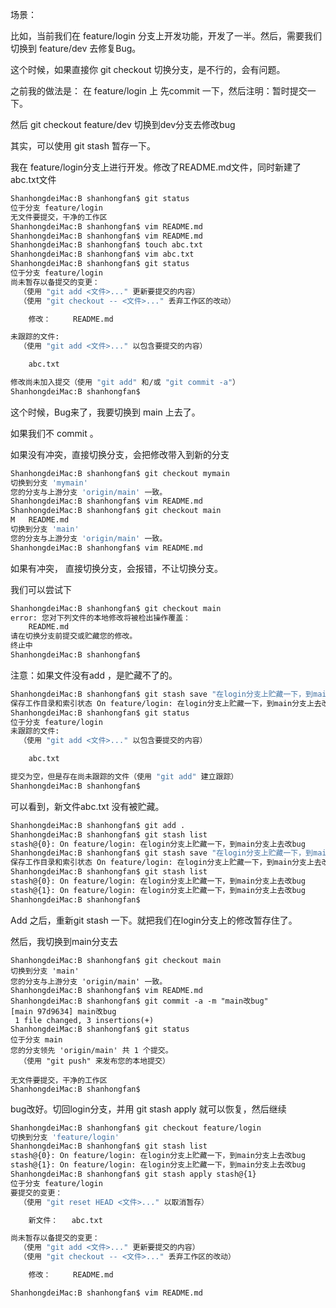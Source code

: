 场景：

比如，当前我们在 feature/login 分支上开发功能，开发了一半。然后，需要我们切换到 feature/dev 去修复Bug。

这个时候，如果直接你 git checkout 切换分支，是不行的，会有问题。

之前我的做法是： 在  feature/login 上 先commit 一下，然后注明：暂时提交一下。

然后 git checkout feature/dev 切换到dev分支去修改bug



其实，可以使用  git stash 暂存一下。



我在 feature/login分支上进行开发。修改了README.md文件，同时新建了 abc.txt文件

```bash
ShanhongdeiMac:B shanhongfan$ git status
位于分支 feature/login
无文件要提交，干净的工作区
ShanhongdeiMac:B shanhongfan$ vim README.md 
ShanhongdeiMac:B shanhongfan$ vim README.md 
ShanhongdeiMac:B shanhongfan$ touch abc.txt
ShanhongdeiMac:B shanhongfan$ vim abc.txt 
ShanhongdeiMac:B shanhongfan$ git status
位于分支 feature/login
尚未暂存以备提交的变更：
  （使用 "git add <文件>..." 更新要提交的内容）
  （使用 "git checkout -- <文件>..." 丢弃工作区的改动）

	修改：     README.md

未跟踪的文件:
  （使用 "git add <文件>..." 以包含要提交的内容）

	abc.txt

修改尚未加入提交（使用 "git add" 和/或 "git commit -a"）
ShanhongdeiMac:B shanhongfan$ 
```



这个时候，Bug来了，我要切换到 main 上去了。

如果我们不 commit 。

如果没有冲突，直接切换分支，会把修改带入到新的分支

```bash
ShanhongdeiMac:B shanhongfan$ git checkout mymain
切换到分支 'mymain'
您的分支与上游分支 'origin/main' 一致。
ShanhongdeiMac:B shanhongfan$ vim README.md 
ShanhongdeiMac:B shanhongfan$ git checkout main
M	README.md
切换到分支 'main'
您的分支与上游分支 'origin/main' 一致。
ShanhongdeiMac:B shanhongfan$ vim README.md 
```



如果有冲突，    直接切换分支，会报错，不让切换分支。

我们可以尝试下

```bash
ShanhongdeiMac:B shanhongfan$ git checkout main
error: 您对下列文件的本地修改将被检出操作覆盖：
	README.md
请在切换分支前提交或贮藏您的修改。
终止中
ShanhongdeiMac:B shanhongfan$ 
```



注意：如果文件没有add ，是贮藏不了的。

```bash
ShanhongdeiMac:B shanhongfan$ git stash save "在login分支上贮藏一下，到main分支上去改bug"
保存工作目录和索引状态 On feature/login: 在login分支上贮藏一下，到main分支上去改bug
ShanhongdeiMac:B shanhongfan$ git status
位于分支 feature/login
未跟踪的文件:
  （使用 "git add <文件>..." 以包含要提交的内容）

	abc.txt

提交为空，但是存在尚未跟踪的文件（使用 "git add" 建立跟踪）
ShanhongdeiMac:B shanhongfan$ 
```

可以看到，新文件abc.txt 没有被贮藏。

```bash
ShanhongdeiMac:B shanhongfan$ git add .
ShanhongdeiMac:B shanhongfan$ git stash list
stash@{0}: On feature/login: 在login分支上贮藏一下，到main分支上去改bug
ShanhongdeiMac:B shanhongfan$ git stash save "在login分支上贮藏一下，到main分支上去改bug"
保存工作目录和索引状态 On feature/login: 在login分支上贮藏一下，到main分支上去改bug
ShanhongdeiMac:B shanhongfan$ git stash list
stash@{0}: On feature/login: 在login分支上贮藏一下，到main分支上去改bug
stash@{1}: On feature/login: 在login分支上贮藏一下，到main分支上去改bug
ShanhongdeiMac:B shanhongfan$ 
```

Add 之后，重新git stash 一下。就把我们在login分支上的修改暂存住了。

然后，我切换到main分支去

```
ShanhongdeiMac:B shanhongfan$ git checkout main
切换到分支 'main'
您的分支与上游分支 'origin/main' 一致。
ShanhongdeiMac:B shanhongfan$ vim README.md 
ShanhongdeiMac:B shanhongfan$ git commit -a -m "main改bug"
[main 97d9634] main改bug
 1 file changed, 3 insertions(+)
ShanhongdeiMac:B shanhongfan$ git status
位于分支 main
您的分支领先 'origin/main' 共 1 个提交。
  （使用 "git push" 来发布您的本地提交）

无文件要提交，干净的工作区
ShanhongdeiMac:B shanhongfan$ 
```



bug改好。切回login分支，并用 git stash apply 就可以恢复，然后继续

```bash
ShanhongdeiMac:B shanhongfan$ git checkout feature/login
切换到分支 'feature/login'
ShanhongdeiMac:B shanhongfan$ git stash list
stash@{0}: On feature/login: 在login分支上贮藏一下，到main分支上去改bug
stash@{1}: On feature/login: 在login分支上贮藏一下，到main分支上去改bug
ShanhongdeiMac:B shanhongfan$ git stash apply stash@{1}
位于分支 feature/login
要提交的变更：
  （使用 "git reset HEAD <文件>..." 以取消暂存）

	新文件：   abc.txt

尚未暂存以备提交的变更：
  （使用 "git add <文件>..." 更新要提交的内容）
  （使用 "git checkout -- <文件>..." 丢弃工作区的改动）

	修改：     README.md

ShanhongdeiMac:B shanhongfan$ vim README.md 
```

